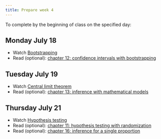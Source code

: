 ```yaml
---
title: Prepare week 4
---
```


To complete by the beginning of class on the specified day:

## Monday July 18

- Watch [Bootstrapping](https://www.youtube.com/watch?v=bdqpI3iVOso)
- Read (optional): [chapter 12: confidence intervals with bootstrapping](https://openintro-ims.netlify.app/index.html)

## Tuesday July 19

- Watch [Central limit theorem](https://warpwire.duke.edu/w/Vw4GAA/)
- Read (optional): [chapter 13: inference with mathematical models](https://openintro-ims.netlify.app/index.html)

## Thursday July 21

- Watch [Hypothesis testing](https://warpwire.duke.edu/w/YQ4GAA/)
- Read (optional): [chapter 11: hypothesis testing with randomization](https://openintro-ims.netlify.app/index.html)
- Read (optional): [chapter 16: inference for a single proportion](https://openintro-ims.netlify.app/index.html)
